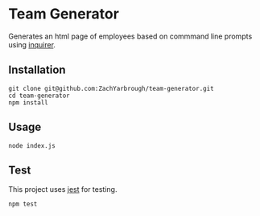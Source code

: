 # Team Generator

Generates an html page of employees based on commmand line prompts using [inquirer](https://www.npmjs.com/package/inquirer).

## Installation
```
git clone git@github.com:ZachYarbrough/team-generator.git
cd team-generator
npm install
```
## Usage 
```
node index.js
```
## Test
This project uses [jest](https://www.npmjs.com/package/jest) for testing.
```
npm test
```